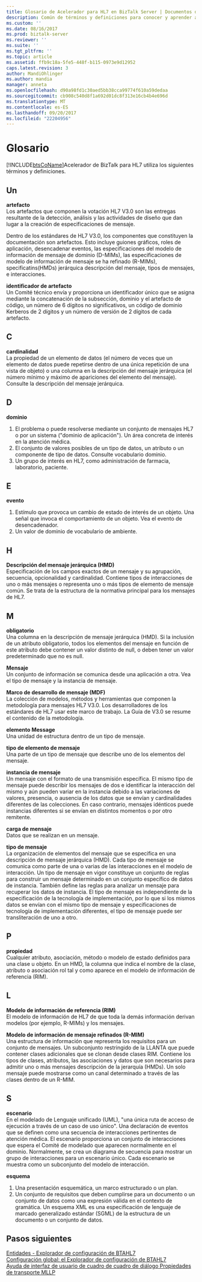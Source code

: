 ```yaml
---
title: Glosario de Acelerador para HL7 en BizTalk Server | Documentos de Microsoft
description: Común de términos y definiciones para conocer y aprender a usar el Acelerador de BizTalk para HL7
ms.custom: ''
ms.date: 08/16/2017
ms.prod: biztalk-server
ms.reviewer: ''
ms.suite: ''
ms.tgt_pltfrm: ''
ms.topic: article
ms.assetid: ffb9c18a-5fe5-448f-b115-0973e9d12952
caps.latest.revision: 3
author: MandiOhlinger
ms.author: mandia
manager: anneta
ms.openlocfilehash: d90a98fd1c30aed5bb38cca99774f610a59dedaa
ms.sourcegitcommit: cb908c540d8f1a692d01dc8f313e16cb4b4e696d
ms.translationtype: MT
ms.contentlocale: es-ES
ms.lasthandoff: 09/20/2017
ms.locfileid: "22204956"
---
```

# <a name="glossary"></a>Glosario
[!INCLUDE[btsCoName](../../includes/btsconame-md.md)]Acelerador de BizTalk para HL7 utiliza los siguientes términos y definiciones.

## <a name="a"></a>Un    
 **artefacto**    
 Los artefactos que componen la votación HL7 V3.0 son las entregas resultante de la detección, análisis y las actividades de diseño que dan lugar a la creación de especificaciones de mensaje.  
  
 Dentro de los estándares de HL7 V3.0, los componentes que constituyen la documentación son artefactos. Esto incluye guiones gráficos, roles de aplicación, desencadenar eventos, las especificaciones del modelo de información de mensaje de dominio (D-MIMs), las especificaciones de modelo de información de mensaje se ha refinado (R-MIMs), specificatins(HMDs) jerárquica descripción del mensaje, tipos de mensajes, e interacciones.  
  
 **identificador de artefacto**    
 Un Comité técnico envía y proporciona un identificador único que se asigna mediante la concatenación de la subsección, dominio y el artefacto de código, un número de 6 dígitos no significativos, un código de dominio Kerberos de 2 dígitos y un número de versión de 2 dígitos de cada artefacto.  

## <a name="c"></a>C
  
 **cardinalidad**    
 La propiedad de un elemento de datos (el número de veces que un elemento de datos puede repetirse dentro de una única repetición de una vista de objeto) o una columna en la descripción del mensaje jerárquica (el número mínimo y máximo de apariciones del elemento del mensaje). Consulte la descripción del mensaje jerárquica.  
  
## <a name="d"></a>D   
 **dominio**    
 1. El problema o puede resolverse mediante un conjunto de mensajes HL7 o por un sistema ("dominio de aplicación"). Un área concreta de interés en la atención médica. 
 2. El conjunto de valores posibles de un tipo de datos, un atributo o un componente de tipo de datos. Consulte vocabulario dominio. 
 3. Un grupo de interés en HL7, como administración de farmacia, laboratorio, paciente.  
  
## <a name="e"></a>E 
 **evento**    
 1. Estímulo que provoca un cambio de estado de interés de un objeto. Una señal que invoca el comportamiento de un objeto. Vea el evento de desencadenador. 
 2. Un valor de dominio de vocabulario de ambiente.  
  
 
## <a name="h"></a>H
**Descripción del mensaje jerárquica (HMD)**    
 Especificación de los campos exactos de un mensaje y su agrupación, secuencia, opcionalidad y cardinalidad. Contiene tipos de interacciones de uno o más mensajes o representa uno o más tipos de elemento de mensaje común. Se trata de la estructura de la normativa principal para los mensajes de HL7.  
  
## <a name="m"></a>M  
 **obligatorio**    
 Una columna en la descripción de mensaje jerárquica (HMD). Si la inclusión de un atributo obligatorio, todos los elementos del mensaje en función de este atributo debe contener un valor distinto de null, o deben tener un valor predeterminado que no es null.  
  
  
 **Mensaje**    
 Un conjunto de información se comunica desde una aplicación a otra. Vea el tipo de mensaje y la instancia de mensaje.  
  
 **Marco de desarrollo de mensaje (MDF)**    
 La colección de modelos, métodos y herramientas que componen la metodología para mensajes HL7 V3.0. Los desarrolladores de los estándares de HL7 usar este marco de trabajo. La Guía de V3.0 se resume el contenido de la metodología.  
  
 **elemento Message**    
 Una unidad de estructura dentro de un tipo de mensaje.  
  
 **tipo de elemento de mensaje**    
 Una parte de un tipo de mensaje que describe uno de los elementos del mensaje.  
  
 **instancia de mensaje**    
 Un mensaje con el formato de una transmisión específica. El mismo tipo de mensaje puede describir los mensajes de dos e identificar la interacción del mismo y aún pueden variar en la instancia debido a las variaciones de valores, presencia, o ausencia de los datos que se envían y cardinalidades diferentes de las colecciones. En caso contrario, mensajes idénticos puede instancias diferentes si se envían en distintos momentos o por otro remitente.  
  
 **carga de mensaje**    
 Datos que se realizan en un mensaje.  
  
 **tipo de mensaje**    
 La organización de elementos del mensaje que se especifica en una descripción de mensaje jerárquica (HMD). Cada tipo de mensaje se comunica como parte de una o varias de las interacciones en el modelo de interacción. Un tipo de mensaje en vigor constituye un conjunto de reglas para construir un mensaje determinado en un conjunto específico de datos de instancia. También define las reglas para analizar un mensaje para recuperar los datos de instancia. El tipo de mensaje es independiente de la especificación de la tecnología de implementación, por lo que si los mismos datos se envían con el mismo tipo de mensaje y especificaciones de tecnología de implementación diferentes, el tipo de mensaje puede ser transliteración de uno a otro.  

## <a name="p"></a>P  
 **propiedad**    
 Cualquier atributo, asociación, método o modelo de estado definidos para una clase u objeto. En un HMD, la columna que indica el nombre de la clase, atributo o asociación rol tal y como aparece en el modelo de información de referencia (RIM).  

## <a name="r"></a>L  
 **Modelo de información de referencia (RIM)**    
 El modelo de información de HL7 de que toda la demás información derivan modelos (por ejemplo, R-MIMs) y los mensajes.  
  
 **Modelo de información de mensaje refinados (R-MIM)**    
 Una estructura de información que representa los requisitos para un conjunto de mensajes. Un subconjunto restringido de la LLANTA que puede contener clases adicionales que se clonan desde clases RIM. Contiene los tipos de clases, atributos, las asociaciones y datos que son necesarios para admitir uno o más mensajes descripción de la jerarquía (HMDs). Un solo mensaje puede mostrarse como un canal determinado a través de las clases dentro de un R-MIM.  

## <a name="s"></a>S  
 **escenario**    
 En el modelado de Lenguaje unificado (UML), "una única ruta de acceso de ejecución a través de un caso de uso único". Una declaración de eventos que se definen como una secuencia de interacciones pertinentes de atención médica. El escenario proporciona un conjunto de interacciones que espera el Comité de modelado que aparecen normalmente en el dominio. Normalmente, se crea un diagrama de secuencia para mostrar un grupo de interacciones para un escenario único. Cada escenario se muestra como un subconjunto del modelo de interacción.  
  
 **esquema**    
 1. Una presentación esquemática, un marco estructurado o un plan. 
 2. Un conjunto de requisitos que deben cumplirse para un documento o un conjunto de datos como una expresión válida en el contexto de gramática. Un esquema XML es una especificación de lenguaje de marcado generalizado estándar (SGML) de la estructura de un documento o un conjunto de datos.

## <a name="next-steps"></a>Pasos siguientes
[Entidades - Explorador de configuración de BTAHL7](parties-tab.md)  
[Configuración global: el Explorador de configuración de BTAHL7](global-settings-tab.md)  
[Ayuda de interfaz de usuario de cuadro de cuadro de diálogo Propiedades de transporte MLLP](mllp-transport-properties-dialog-box-ui-help.md)